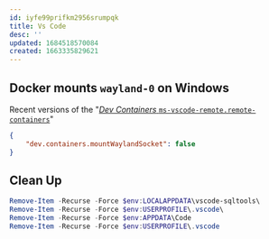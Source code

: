 ```yaml
---
id: iyfe99prifkm2956srumpqk
title: Vs Code
desc: ''
updated: 1684518570084
created: 1663335829621
---
```


## Docker mounts `wayland-0` on Windows

Recent versions of the "[_Dev Containers_ `ms-vscode-remote.remote-containers`]()"
```json
{
    "dev.containers.mountWaylandSocket": false
}
```

## Clean Up

```powershell
Remove-Item -Recurse -Force $env:LOCALAPPDATA\vscode-sqltools\
Remove-Item -Recurse -Force $env:USERPROFILE\.vscode\
Remove-Item -Recurse -Force $env:APPDATA\Code
Remove-Item -Recurse -Force $env:USERPROFILE\.vscode
```
